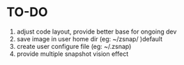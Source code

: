 # TO-DO #
  1. adjust code layout, provide better base for ongoing dev
  1. save image in user home dir (eg: ~/zsnap/ )default
  1. create user configure file (eg: ~/.zsnap)
  1. provide  multiple  snapshot vision effect